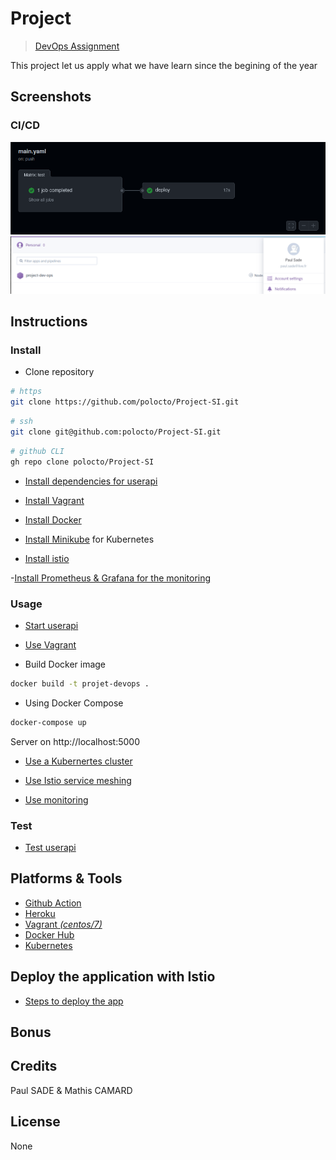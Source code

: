 # Project

> [DevOps Assignment](https://github.com/adaltas/ece-devops-2021-fall/blob/master/PROJECT.md)

This project let us apply what we have learn since the begining of the year

## Screenshots

### CI/CD

![Github Action](./img/githubAction.png)
![Heroku Integration](./img/heroku.png)

## Instructions

### Install

- Clone repository

```sh
# https
git clone https://github.com/polocto/Project-SI.git
```

```sh
# ssh
git clone git@github.com:polocto/Project-SI.git
```

```sh
# github CLI
gh repo clone polocto/Project-SI
```

- [Install dependencies for userapi](./userapi/README.md#installation)

- [Install Vagrant](iac/README.md#prerequisite)

- [Install Docker](https://www.docker.com/get-started)

- [Install Minikube](https://minikube.sigs.k8s.io/docs/start/) for Kubernetes

- [Install istio](./istio/README.md#Installation)

-[Install Prometheus & Grafana for the monitoring](./monitoring/README.md#Installation)

### Usage

- [Start userapi](./userapi/README.md#usage)

- [Use Vagrant](iac/README.md#usage)

- Build Docker image

```sh
docker build -t projet-devops .
```

- Using Docker Compose

```sh
docker-compose up
```

Server on http://localhost:5000

- [Use a Kubernertes cluster](./k8s/README.md#usage)

- [Use Istio service meshing](./istio/README.md#Usage)

- [Use monitoring](./monitoring/README.md#Usage)

### Test

- [Test userapi](./userapi/README.md#testing)

## Platforms & Tools

- [Github Action](https://github.com/polocto/Project-SI/actions)
- [Heroku](https://dashboard.heroku.com/apps)
- [Vagrant _(centos/7)_](https://www.vagrantup.com/)
- [Docker Hub](https://hub.docker.com)
- [Kubernetes](https://kubernetes.io/)

## Deploy the application with Istio

- [Steps to deploy the app](/service_mesh/README.md)

## Bonus

## Credits

Paul SADE & Mathis CAMARD

## License

None

